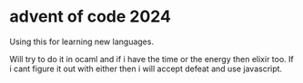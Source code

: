# advent of code 2024

Using this for learning new languages.

Will try to do it in ocaml and if i have the time or the energy then elixir too. If i cant figure it out with either then i will accept defeat and use javascript.

